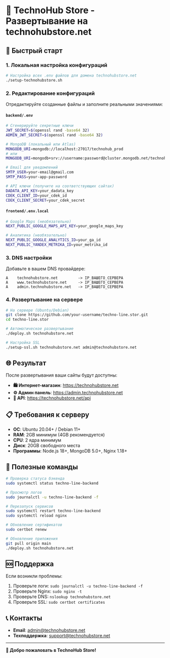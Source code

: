 # 🚀 TechnoHub Store - Развертывание на technohubstore.net

## 🎯 Быстрый старт

### 1. Локальная настройка конфигураций
```bash
# Настройка всех .env файлов для домена technohubstore.net
./setup-technohubstore.sh
```

### 2. Редактирование конфигураций
Отредактируйте созданные файлы и заполните реальными значениями:

#### `backend/.env`
```bash
# Сгенерируйте секретные ключи
JWT_SECRET=$(openssl rand -base64 32)
ADMIN_JWT_SECRET=$(openssl rand -base64 32)

# MongoDB (локальный или Atlas)
MONGODB_URI=mongodb://localhost:27017/technohub_prod
# или
MONGODB_URI=mongodb+srv://username:password@cluster.mongodb.net/technohub_prod

# Email для уведомлений
SMTP_USER=your-email@gmail.com
SMTP_PASS=your-app-password

# API ключи (получите на соответствующих сайтах)
DADATA_API_KEY=your_dadata_key
CDEK_CLIENT_ID=your_cdek_id
CDEK_CLIENT_SECRET=your_cdek_secret
```

#### `frontend/.env.local`
```bash
# Google Maps (необязательно)
NEXT_PUBLIC_GOOGLE_MAPS_API_KEY=your_google_maps_key

# Аналитика (необязательно)
NEXT_PUBLIC_GOOGLE_ANALYTICS_ID=your_ga_id
NEXT_PUBLIC_YANDEX_METRIKA_ID=your_metrika_id
```

### 3. DNS настройки
Добавьте в вашем DNS провайдере:
```
A    technohubstore.net         -> IP_ВАШЕГО_СЕРВЕРА
A    www.technohubstore.net     -> IP_ВАШЕГО_СЕРВЕРА  
A    admin.technohubstore.net   -> IP_ВАШЕГО_СЕРВЕРА
```

### 4. Развертывание на сервере
```bash
# На сервере (Ubuntu/Debian)
git clone https://github.com/your-username/techno-line.stor.git
cd techno-line.stor

# Автоматическое развертывание
./deploy.sh technohubstore.net

# Настройка SSL
./setup-ssl.sh technohubstore.net admin@technohubstore.net
```

## 🌐 Результат

После развертывания ваши сайты будут доступны:

- **🛍️ Интернет-магазин**: https://technohubstore.net
- **⚙️ Админ панель**: https://admin.technohubstore.net
- **🔗 API**: https://technohubstore.net/api

## 📋 Требования к серверу

- **ОС**: Ubuntu 20.04+ / Debian 11+
- **RAM**: 2GB минимум (4GB рекомендуется)
- **CPU**: 2 ядра минимум
- **Диск**: 20GB свободного места
- **Программы**: Node.js 18+, MongoDB 5.0+, Nginx 1.18+

## 🔧 Полезные команды

```bash
# Проверка статуса бэкенда
sudo systemctl status techno-line-backend

# Просмотр логов
sudo journalctl -u techno-line-backend -f

# Перезапуск сервисов
sudo systemctl restart techno-line-backend
sudo systemctl reload nginx

# Обновление сертификатов
sudo certbot renew

# Обновление приложения
git pull origin main
./deploy.sh technohubstore.net
```

## 🆘 Поддержка

Если возникли проблемы:
1. Проверьте логи: `sudo journalctl -u techno-line-backend -f`
2. Проверьте Nginx: `sudo nginx -t`
3. Проверьте DNS: `nslookup technohubstore.net`
4. Проверьте SSL: `sudo certbot certificates`

## 📞 Контакты

- **Email**: admin@technohubstore.net
- **Техподдержка**: support@technohubstore.net

---

**🎉 Добро пожаловать в TechnoHub Store!** 